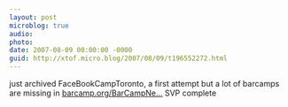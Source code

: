 ```yaml
---
layout: post
microblog: true
audio: 
photo: 
date: 2007-08-09 00:00:00 -0000
guid: http://xtof.micro.blog/2007/08/09/t196552272.html
---
```

just archived FaceBookCampToronto, a first attempt but a lot of barcamps are missing in [barcamp.org/BarCampNe...](http://barcamp.org/BarCampNewsArchive) SVP complete
